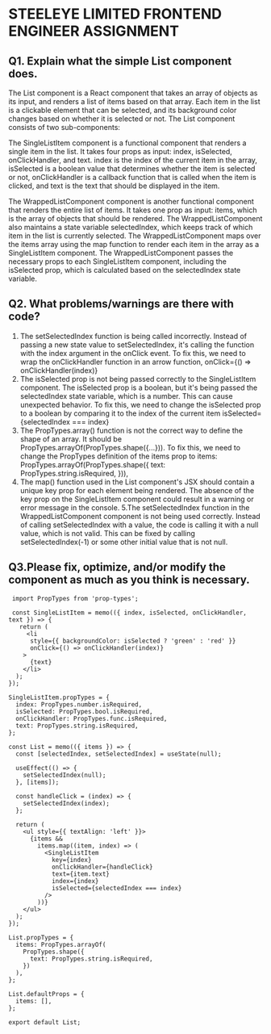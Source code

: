 # STEELEYE LIMITED FRONTEND ENGINEER ASSIGNMENT
## Q1. Explain what the simple List component does.
The List component is a React component that takes an array of objects as its input, and renders a list of items based on that array. Each item in the list is a clickable element that can be selected, and its background color changes based on whether it is selected or not.
The List component consists of two sub-components:

The SingleListItem component is a functional component that renders a single item in the list. It takes four props as input: index, isSelected, onClickHandler, and text. index is the index of the current item in the array, isSelected is a boolean value that determines whether the item is selected or not, onClickHandler is a callback function that is called when the item is clicked, and text is the text that should be displayed in the item.

The WrappedListComponent component is another functional component that renders the entire list of items. It takes one prop as input: items, which is the array of objects that should be rendered. The WrappedListComponent also maintains a state variable selectedIndex, which keeps track of which item in the list is currently selected. The WrappedListComponent maps over the items array using the map function to render each item in the array as a SingleListItem component. The WrappedListComponent passes the necessary props to each SingleListItem component, including the isSelected prop, which is calculated based on the selectedIndex state variable.

## Q2. What problems/warnings are there with code?
1. The setSelectedIndex function is being called incorrectly. Instead of passing a new state value to setSelectedIndex, it's calling the function with the index argument in the onClick event. To fix this, we need to wrap the onClickHandler function in an arrow function, 
onClick={() => onClickHandler(index)}
2. The isSelected prop is not being passed correctly to the SingleListItem component. The isSelected prop is a boolean, but it's being passed the selectedIndex state variable, which is a number. This can cause unexpected behavior. To fix this, we need to change the isSelected prop to a boolean by comparing it to the index of the current item
isSelected={selectedIndex === index}
3. The PropTypes.array() function is not the correct way to define the shape of an array. It should be PropTypes.arrayOf(PropTypes.shape({...})). To fix this, we need to change the PropTypes definition of the items prop to
items: PropTypes.arrayOf(PropTypes.shape({
  text: PropTypes.string.isRequired,
})),
4. The map() function used in the List component's JSX should contain a unique key prop for each element being rendered. The absence of the key prop on the SingleListItem component could result in a warning or error message in the console.
5.The setSelectedIndex function in the WrappedListComponent component is not being used correctly. Instead of calling setSelectedIndex with a value, the code is calling it with a null value, which is not valid. This can be fixed by calling setSelectedIndex(-1) or some other initial value that is not null.

## Q3.Please fix, optimize, and/or modify the component as much as you think is necessary.
``` import React, { useState, useEffect, memo } from 'react';
 import PropTypes from 'prop-types';

 const SingleListItem = memo(({ index, isSelected, onClickHandler, text }) => {
   return (
     <li
      style={{ backgroundColor: isSelected ? 'green' : 'red' }}
      onClick={() => onClickHandler(index)}
    >
      {text}
    </li>
  );
});

SingleListItem.propTypes = {
  index: PropTypes.number.isRequired,
  isSelected: PropTypes.bool.isRequired,
  onClickHandler: PropTypes.func.isRequired,
  text: PropTypes.string.isRequired,
};

const List = memo(({ items }) => {
  const [selectedIndex, setSelectedIndex] = useState(null);

  useEffect(() => {
    setSelectedIndex(null);
  }, [items]);

  const handleClick = (index) => {
    setSelectedIndex(index);
  };

  return (
    <ul style={{ textAlign: 'left' }}>
      {items &&
        items.map((item, index) => (
          <SingleListItem
            key={index}
            onClickHandler={handleClick}
            text={item.text}
            index={index}
            isSelected={selectedIndex === index}
          />
        ))}
    </ul>
  );
});

List.propTypes = {
  items: PropTypes.arrayOf(
    PropTypes.shape({
      text: PropTypes.string.isRequired,
    })
  ),
};

List.defaultProps = {
  items: [],
};

export default List;

